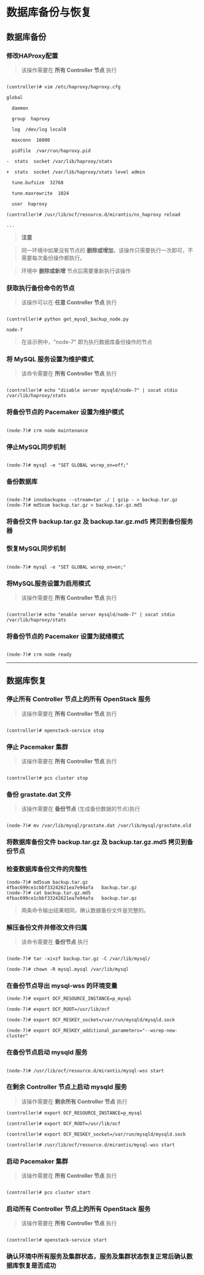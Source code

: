 # 数据库备份与恢复

## 数据库备份

### 修改HAProxy配置

> 该操作需要在 **所有 Controller 节点** 执行 

```

(controller)# vim /etc/haproxy/haproxy.cfg

global

  daemon

  group  haproxy

  log  /dev/log local0

  maxconn  16000

  pidfile  /var/run/haproxy.pid

-  stats  socket /var/lib/haproxy/stats

+  stats  socket /var/lib/haproxy/stats level admin

  tune.bufsize  32768

  tune.maxrewrite  1024

  user  haproxy

(controller)# /usr/lib/ocf/resource.d/mirantis/ns_haproxy reload

...

```

> **注意**

>

> 同一环境中如果没有节点的 **删除或增加**，该操作只需要执行一次即可，不需要每次备份操作都执行。

>

> 环境中 **删除或新增** 节点后需要重新执行该操作

### 获取执行备份命令的节点

> 该操作可以在 **任意 Controller 节点** 执行

```

(controller)# python get_mysql_backup_node.py

node-7

```

> 在该示例中，"node-7" 即为执行数据库备份操作的节点

### 将 MySQL 服务设置为维护模式

> 该命令需要在 **所有 Controller 节点** 执行

```

(controller)# echo "disable server mysqld/node-7" | socat stdio /var/lib/haproxy/stats

```

### 将备份节点的 Pacemaker 设置为维护模式

```

(node-7)# crm node maintenance

```

### 停止MySQL同步机制

```

(node-7)# mysql -e "SET GLOBAL wsrep_on=off;"
```

### 备份数据库

```

(node-7)# innobackupex --stream=tar ./ | gzip - > backup.tar.gz
(node-7)# md5sum backup.tar.gz > backup.tar.gz.md5

```

### 将备份文件 **backup.tar.gz** 及 **backup.tar.gz.md5** 拷贝到备份服务器

### 恢复MySQL同步机制

```

(node-7)# mysql -e "SET GLOBAL wsrep_on=on;"

```

### 将MySQL服务设置为启用模式

> 该操作需要在 **所有 Controller 节点** 执行

```

(controller)# echo "enable server mysqld/node-7" | socat stdio /var/lib/haproxy/stats

```

### 将备份节点的 Pacemaker 设置为就绪模式

```

(node-7)# crm node ready

```

***

## 数据库恢复

### 停止所有 Controller 节点上的所有 OpenStack 服务

> 该操作需要在 **所有 Controller 节点** 执行

```

(controller)# openstack-service stop

```

### 停止 Pacemaker 集群

> 该操作需要在 **所有 Controller 节点** 执行

```

(controller)# pcs cluster stop

```

### 备份 grastate.dat 文件

> 该操作需要在 **备份节点** (生成备份数据的节点)执行

```

(node-7)# mv /var/lib/mysql/grastate.dat /var/lib/mysql/grastate.old

```

### 将数据库备份文件 **backup.tar.gz** 及 **backup.tar.gz.md5** 拷贝到备份节点

### 检查数据库备份文件的完整性

```
(node-7)# md5sum backup.tar.gz
4fbac699ce1cbbf33242621ea7e94afa   backup.tar.gz
(node-7)# cat backup.tar.gz.md5
4fbac699ce1cbbf33242621ea7e94afa   backup.tar.gz
```

> 两条命令输出结果相同，确认数据备份文件是完整的。

### 解压备份文件并修改文件归属

> 该命令需要在 **备份节点** 执行

```

(node-7)# tar -xivzf backup.tar.gz -C /var/lib/mysql/

(node-7)# chown -R mysql.mysql /var/lib/mysql

```

### 在备份节点导出 mysql-wss 的环境变量

```
(node-7)# export OCF_RESOURCE_INSTANCE=p_mysql

(node-7)# export OCF_ROOT=/usr/lib/ocf

(node-7)# export OCF_RESKEY_socket=/var/run/mysqld/mysqld.sock

(node-7)# export OCF_RESKEY_additional_parameters="--wsrep-new-cluster"

```

### 在备份节点启动 mysqld 服务

```

(node-7)# /usr/lib/ocf/resource.d/mirantis/mysql-wss start

```

### 在剩余 Controller 节点上启动 mysqld 服务

> 该操作需要在 **剩余所有 Controller 节点** 执行

```
(controller)# export OCF_RESOURCE_INSTANCE=p_mysql

(controller)# export OCF_ROOT=/usr/lib/ocf

(controller)# export OCF_RESKEY_socket=/var/run/mysqld/mysqld.sock

(controller)# /usr/lib/ocf/resource.d/mirantis/mysql-wss start

```

### 启动 Pacemaker 集群

> 该操作需要在 **所有 Controller 节点** 执行

```

(controller)# pcs cluster start

```

### 启动所有 Controller 节点上的所有 OpenStack 服务

> 该操作需要在 **所有 Controller 节点** 执行

```

(controller)# openstack-service start

```
### 确认环境中所有服务及集群状态，服务及集群状态恢复正常后确认数据库恢复是否成功